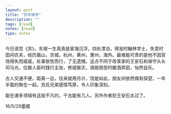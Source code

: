 ```yaml
---
layout: post
title: "苏东坡传"
description: ""
tags: [read]
notes: [read]  
type: notes
---
```


今日读完《苏》，东坡一生真真是宦海沉浮，四处漂泊，得宠时翰林学士，失意时田间农夫，经历眉山，京城，杭州，黄州，惠州，海外。最难能可贵的是他不因官场得失而戚戚，处事依性而行，了无遗憾。这点不同于改革家的王安石和保守头头司马光，位极人臣时践行主张，修堤赈灾，谪居困苦时酿酒弄田，怡然自乐。

古人交通不便，距离一远，往来就用月计，饶是如此，朋友间依然偶有探望，一年半载的聚在一起。苏氏兄弟感情笃厚，令人印象深刻。

能在诸多领域有这般不凡的，千古能有几人。另外作者贬王安石太过了。

16/5/29墨蝶
												
